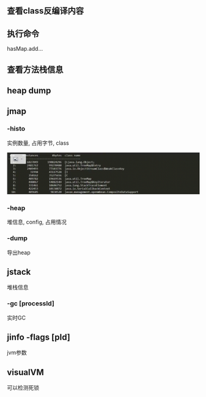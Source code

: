 ## 查看class反编译内容



## 执行命令

hasMap.add...



## 查看方法栈信息



## heap dump





## jmap

### -histo

实例数量, 占用字节, class



<img src="Screenshot 2024-12-09 at 00.28.02.png" alt="Screenshot 2024-12-09 at 00.28.02" style="zoom:50%;" />



### -heap

堆信息, config, 占用情况





### -dump

 导出heap



## jstack

堆栈信息



### -gc [processId]

实时GC



## jinfo -flags [pId]

jvm参数



## visualVM

可以检测死锁
